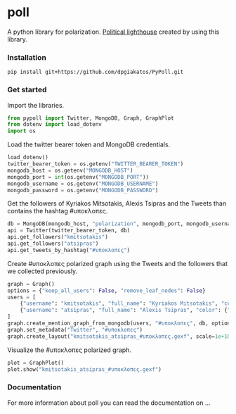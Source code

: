 # poll
A python library for polarization. [Political lighthouse](https://political-lighthouse.netlify.com/) created by using this library.

### Installation
```commandline
pip install git+https://github.com/dpgiakatos/PyPoll.git
```

### Get started
Import the libraries.

```python
from pypoll import Twitter, MongoDB, Graph, GraphPlot
from dotenv import load_dotenv
import os
```

Load the twitter bearer token and MongoDB credentials.
```python
load_dotenv()
twitter_bearer_token = os.getenv("TWITTER_BEARER_TOKEN")
mongodb_host = os.getenv("MONGODB_HOST")
mongodb_port = int(os.getenv("MONGODB_PORT"))
mongodb_username = os.getenv("MONGODB_USERNAME")
mongodb_password = os.getenv("MONGODB_PASSWORD")
```

Get the followers of Kyriakos Mitsotakis, Alexis Tsipras and the Tweets than contains the hashtag #υποκλοπες.
```python
db = MongoDB(mongodb_host, "polarization", mongodb_port, mongodb_username, mongodb_password)
api = Twitter(twitter_bearer_token, db)
api.get_followers("kmitsotakis")
api.get_followers("atsipras")
api.get_tweets_by_hashtag("#υποκλοπες")
```

Create #υποκλοπες polarized graph using the Tweets and the followers that we collected previously.
```python
graph = Graph()
options = {"keep_all_users": False, "remove_leaf_nodes": False}
users = [
    {"username": "kmitsotakis", "full_name": "Kyriakos Mitsotakis", "color": {"r": 89, "g": 191, "b": 252, "a": 1}},
    {"username": "atsipras", "full_name": "Alexis Tsipras", "color": {"r": 252, "g": 52, "b": 129, "a": 1}}
]
graph.create_mention_graph_from_mongodb(users, "#υποκλοπες", db, options)
graph.set_metadata("Twitter", "#υποκλοπες")
graph.create_layout("kmitsotakis_atsipras_#υποκλοπες.gexf", scale=1e+10)
```

Visualize the #υποκλοπες polarized graph.
```python
plot = GraphPlot()
plot.show("kmitsotakis_atsipras_#υποκλοπες.gexf")
```

### Documentation
For more information about poll you can read the documentation on ...